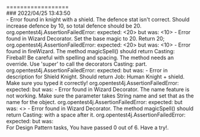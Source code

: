 <br> 
==================
<br>
### 2022/04/25 13:43:50 
 <br>
- Error found in knight with a shield. The defence stat isn't correct. Should increase defence by 10, so total defence should be 20. 
org.opentest4j.AssertionFailedError: expected: <20> but was: <10>
- Error found in Wizard Decorator. Set the base magic to 20. Return 20; 
org.opentest4j.AssertionFailedError: expected: <20> but was: <10>
- Error found in fireWizard. The method magicSpell() should return Casting: Fireball! Be careful with spelling and spacing. The method needs an override. Use 'super' to call the decorators Casting: part. 
org.opentest4j.AssertionFailedError: expected: <Casting: Fireball!> but was: <null>
- Error in description for Shield Knight. 
Should return Job: Human Knight + shield. Make sure you typed it correctly! 
org.opentest4j.AssertionFailedError: expected: <Job: Human Knight + shield > but was: <Job: Human Knight + ______ >
- Error found in Wizard Decorator. The name feature is not working. Make sure the parameter takes String name and set that as the name for the object.
org.opentest4j.AssertionFailedError: expected: <Merlin> but was: <>
- Error found in Wizard Decorator. The method magicSpell() should return Casting: with a space after it. 
org.opentest4j.AssertionFailedError: expected: <Casting: > but was: <null>

 <br>
For Design Pattern tasks, You have passed 0 out of 6. 
Have a try!. 
 <br>